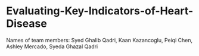 # Evaluating-Key-Indicators-of-Heart-Disease

Names of team members: 
Syed Ghalib Qadri,
Kaan Kazancoglu,
Peiqi Chen,
Ashley Mercado,
Syeda Ghazal Qadri
